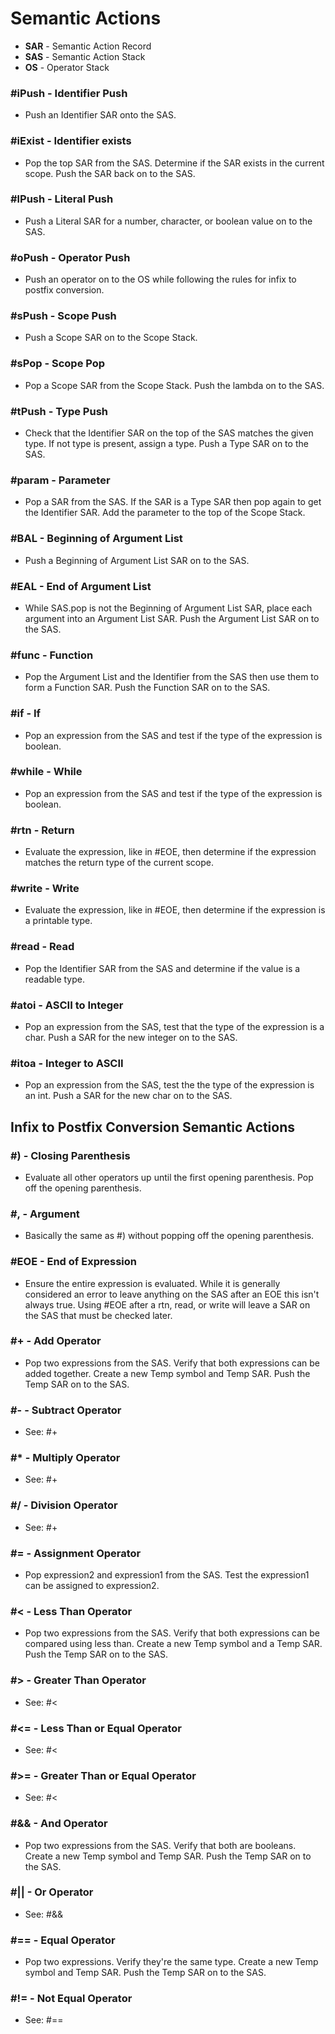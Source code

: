 # Semantic Actions

  * **SAR** - Semantic Action Record
  * **SAS** - Semantic Action Stack
  * **OS** - Operator Stack

### #iPush - Identifier Push

  * Push an Identifier SAR onto the SAS.

### #iExist - Identifier exists

  * Pop the top SAR from the SAS. Determine if the SAR exists in the current scope. Push the SAR back on to the SAS.

### #lPush - Literal Push

  * Push a Literal SAR for a number, character, or boolean value on to the SAS.

### #oPush - Operator Push

  * Push an operator on to the OS while following the rules for infix to postfix conversion.

### #sPush - Scope Push

  * Push a Scope SAR on to the Scope Stack.

### #sPop - Scope Pop

  * Pop a Scope SAR from the Scope Stack. Push the lambda on to the SAS.

### #tPush - Type Push

  * Check that the Identifier SAR on the top of the SAS matches the given type. If not type is present, assign a type. Push a Type SAR on to the SAS.

### #param - Parameter

  * Pop a SAR from the SAS. If the SAR is a Type SAR then pop again to get the Identifier SAR. Add the parameter to the top of the Scope Stack.

### #BAL - Beginning of Argument List

  * Push a Beginning of Argument List SAR on to the SAS.

### #EAL - End of Argument List

  * While SAS.pop is not the Beginning of Argument List SAR, place each argument into an Argument List SAR. Push the Argument List SAR on to the SAS.

### #func - Function

  * Pop the Argument List and the Identifier from the SAS then use them to form a Function SAR. Push the Function SAR on to the SAS.

### #if - If

  * Pop an expression from the SAS and test if the type of the expression is boolean.

### #while - While

  * Pop an expression from the SAS and test if the type of the expression is boolean.

### #rtn - Return

  * Evaluate the expression, like in #EOE, then determine if the expression matches the return type of the current scope.

### #write - Write

  * Evaluate the expression, like in #EOE, then determine if the expression is a printable type.

### #read - Read

  * Pop the Identifier SAR from the SAS and determine if the value is a readable type.

### #atoi - ASCII to Integer

  * Pop an expression from the SAS, test that the type of the expression is a char. Push a SAR for the new integer on to the SAS.

### #itoa - Integer to ASCII

  * Pop an expression from the SAS, test the the type of the expression is an int. Push a SAR for the new char on to the SAS.

## Infix to Postfix Conversion Semantic Actions

### #) - Closing Parenthesis

  * Evaluate all other operators up until the first opening parenthesis. Pop off the opening parenthesis.

### #, - Argument

  * Basically the same as #) without popping off the opening parenthesis.

### #EOE - End of Expression

  * Ensure the entire expression is evaluated. While it is generally considered an error to leave anything on the SAS after an EOE this isn't always true. Using #EOE after a rtn, read, or write will leave a SAR on the SAS that must be checked later.

### #+ - Add Operator

  * Pop two expressions from the SAS. Verify that both expressions can be added together. Create a new Temp symbol and Temp SAR. Push the Temp SAR on to the SAS.

### #- - Subtract Operator

  * See: #+

### #* - Multiply Operator

  * See: #+

### #/ - Division Operator

  * See: #+

### #= - Assignment Operator

  * Pop expression2 and expression1 from the SAS. Test the expression1 can be assigned to expression2.

### #< - Less Than Operator

  * Pop two expressions from the SAS. Verify that both expressions can be compared using less than. Create a new Temp symbol and a Temp SAR. Push the Temp SAR on to the SAS.

### #> - Greater Than Operator

  * See: #<

### #<= - Less Than or Equal Operator

  * See: #<

### #>= - Greater Than or Equal Operator

  * See: #<

### #&& - And Operator

  * Pop two expressions from the SAS. Verify that both are booleans. Create a new Temp symbol and Temp SAR. Push the Temp SAR on to the SAS.

### #|| - Or Operator

  * See: #&&

### #== - Equal Operator

  * Pop two expressions. Verify they're the same type. Create a new Temp symbol and Temp SAR. Push the Temp SAR on to the SAS.

### #!= - Not Equal Operator

  * See: #==
